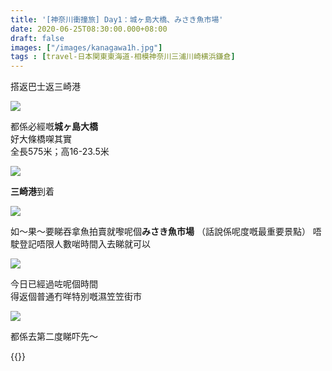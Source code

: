 ```yaml
---
title: '[神奈川衝撞旅] Day1：城ヶ島大橋、みさき魚市場'
date: 2020-06-25T08:30:00.000+08:00
draft: false
images: ["/images/kanagawa1h.jpg"]
tags : [travel-日本関東東海道-相模神奈川三浦川崎横浜鎌倉]
---
```


搭返巴士返三崎港

![](/images/kanagawa1h.jpg)

都係必經嘅**城ヶ島大橋**  
好大條橋㗎其實  
全長575米；高16-23.5米

![](/images/kanagawa1h1.jpg)

**三崎港**到着

![](/images/kanagawa1h2.jpg)

如～果～要睇吞拿魚拍賣就嚟呢個**みさき魚市場**
（話說係呢度嘅最重要景點）
唔駛登記唔限人數啱時間入去睇就可以

![](/images/kanagawa1h3.jpg)

今日已經過咗呢個時間  
得返個普通冇咩特別嘅濕笠笠街巿

![](/images/kanagawa1h4.jpg)

都係去第二度睇吓先～


{{<kanagawa>}}
